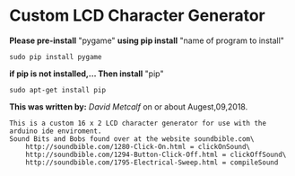 # Custom LCD Character Generator

   **Please pre-install** "pygame" **using pip install** "name of program to install"
   
    sudo pip install pygame
   **if pip is not installed,... Then install** "pip"      
        
    sudo apt-get install pip
            
**This was written by:** *David Metcalf* on or about Augest,09,2018.

    This is a custom 16 x 2 LCD character generator for use with the arduino ide enviroment.
    Sound Bits and Bobs found over at the website soundbible.com\
        http://soundbible.com/1280-Click-On.html = clickOnSound\
        http://soundbible.com/1294-Button-Click-Off.html = clickOffSound\
        http://soundbible.com/1795-Electrical-Sweep.html = compileSound
